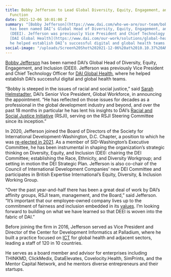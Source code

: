 ```yaml
---
title: Bobby Jefferson to Lead Global Diversity, Equity, Engagement, and Inclusion
  Function
date: 2021-12-06 10:01:00 Z
summary: "[Bobby Jefferson](https://www.dai.com/who-we-are/our-team/bobby-jefferson)
  has been named DAI’s Global Head of Diversity, Equity, Engagement, and Inclusion
  (DEEI). Jefferson was previously Vice President and Chief Technology Officer for
  [DAI Global Health](https://www.dai.com/our-work/solutions/global-health), where
  he helped establish DAI’s successful digital and global health teams. "
social-image: "/uploads/Screen%20Shot%202021-12-06%20at%2010.10.37%20AM.png"
---
```


[Bobby Jefferson](https://www.dai.com/who-we-are/our-team/bobby-jefferson) has been named DAI’s Global Head of Diversity, Equity, Engagement, and Inclusion (DEEI). Jefferson was previously Vice President and Chief Technology Officer for [DAI Global Health](https://www.dai.com/our-work/solutions/global-health), where he helped establish DAI’s successful digital and global health teams. 

“Bobby is steeped in the issues of racial and social justice,” said [Sarah Helmstadter](https://www.dai.com/who-we-are/leadership/sarah-helmstadter), DAI’s Senior Vice President, Global Workforce, in announcing the appointment. “He has reflected on those issues for decades as a professional in the global development industry and beyond, and over the past 18 months in particular he has lent his insights to DAI’s [Racial and Social Justice Initiative](https://www.dai.com/news/an-anti-racist-company-ceo-jim-boomgard-lays-out-vision-for-dais-racial-and-social-justice-initiative) (RSJI), serving on the RSJI Steering Committee since its inception.”

In 2020, Jefferson joined the Board of Directors of the Society for International Development-Washington, D.C. Chapter, a position to which he was [re-elected in 2021](https://www.dai.com/news/dais-bobby-jefferson-elected-to-another-term-on-sid-washington-board-of-directors). As a member of SID-Washington’s Executive Committee, he has been instrumental in shaping the organization’s strategic thinking on Diversity, Equity, and Inclusion (DEI): chairing the DEI Committee; establishing the Race, Ethnicity, and Diversity Workgroup; and setting in motion the DEI Strategic Plan. Jefferson is also co-chair of the Council of International Development Companies’ new DEI Committee and participates in British Expertise International’s Equity, Diversity, & Inclusion Working Group.

“Over the past year-and-half there has been a great deal of work by DAI’s affinity groups, RSJI team, management, and the Board,” said Jefferson. “It’s important that our employee-owned company lives up to the commitment of fairness and inclusion embedded in its [values](https://www.dai.com/who-we-are/mission-and-values). I’m looking forward to building on what we have learned so that DEEI is woven into the fabric of DAI.” 

Before joining the firm in 2016, Jefferson served as Vice President and Director of the Center for Development Informatics at Palladium, where he built a practice focused on [ICT](https://www.youtube.com/watch?v=jgPFVXSdtWQ) for global health and adjacent sectors, leading a staff of 120 in 10 countries. 

He serves as a board member and advisor for enterprises including THINKMD, ClickMedix, DataElevates, Covelocity.Health, SimPrints, and the Mentor Capital Network, and he mentors diverse entrepreneurs and their startups. 